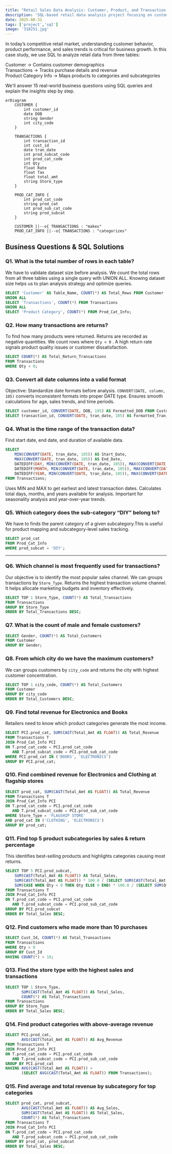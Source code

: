```yaml
---
title: "Retail Sales Data Analysis: Customer, Product, and Transaction Analytics"
description: 'SQL-based retail data analysis project focusing on customer behavior, product performance, sales trends, and revenue insights using real-world transactional datasets.'
date: 2025-08-31
tags: ['project','sql']
image: '318251.jpg'
---
```


In today’s competitive retail market, understanding customer behavior, product performance, and sales trends is critical for business growth. In this case study, we use SQL to analyze retail data from three tables:

Customer → Contains customer demographics\
Transactions → Tracks purchase details and revenue\
Product Category Info → Maps products to categories and subcategories 

We'll answer 15 real-world business questions using SQL queries and explain the insights step by step.

```mermaid 
erDiagram
    CUSTOMER {
        int customer_id
        date DOB
        string Gender
        int city_code
    }

    TRANSACTIONS {
        int transaction_id
        int cust_id
        date tran_date
        int prod_subcat_code
        int prod_cat_code
        int Qty
        float Rate
        float Tax
        float total_amt
        string Store_type
    }

    PROD_CAT_INFO {
        int prod_cat_code
        string prod_cat
        int prod_sub_cat_code
        string prod_subcat
    }

    CUSTOMER ||--o{ TRANSACTIONS : "makes"
    PROD_CAT_INFO ||--o{ TRANSACTIONS : "categorizes"
```


## Business Questions & SQL Solutions
### Q1. What is the total number of rows in each table?

We have to validate dataset size before analysis. We count the total rows from all three tables using a single query with UNION ALL. Knowing dataset size helps us to plan analysis strategy and optimize queries.



```sql
SELECT 'Customer' AS Table_Name, COUNT(*) AS Total_Rows FROM Customer
UNION ALL
SELECT 'Transactions', COUNT(*) FROM Transactions
UNION ALL
SELECT 'Product Category', COUNT(*) FROM Prod_Cat_Info;
```



### Q2. How many transactions are returns?

To find how many products were returned. Returns are recorded as negative quantities. We count rows where `Qty < 0` . A high return rate signals product quality issues or customer dissatisfaction.

```sql
SELECT COUNT(*) AS Total_Return_Transactions
FROM Transactions
WHERE Qty < 0;
```



### Q3. Convert all date columns into a valid format

Objective: Standardize date formats before analysis. `CONVERT(DATE, column, 105)` converts inconsistent formats into proper DATE type. Ensures smooth calculations for age, sales trends, and time periods.
```sql
SELECT customer_id, CONVERT(DATE, DOB, 105) AS Formatted_DOB FROM Customer;
SELECT transaction_id, CONVERT(DATE, tran_date, 105) AS Formatted_Tran_Date FROM Transactions;
```



### Q4. What is the time range of the transaction data?

Find start date, end date, and duration of available data.

```sql
SELECT 
    MIN(CONVERT(DATE, tran_date, 105)) AS Start_Date,
    MAX(CONVERT(DATE, tran_date, 105)) AS End_Date,
    DATEDIFF(DAY, MIN(CONVERT(DATE, tran_date, 105)), MAX(CONVERT(DATE, tran_date, 105))) AS Total_Days,
    DATEDIFF(MONTH, MIN(CONVERT(DATE, tran_date, 105)), MAX(CONVERT(DATE, tran_date, 105))) AS Total_Months,
    DATEDIFF(YEAR, MIN(CONVERT(DATE, tran_date, 105)), MAX(CONVERT(DATE, tran_date, 105))) AS Total_Years
FROM Transactions;
```
 
Uses MIN and MAX to get earliest and latest transaction dates. Calculates total days, months, and years available for analysis. Important for seasonality analysis and year-over-year trends.



### Q5. Which category does the sub-category “DIY” belong to?
We have to finds the parent category of a given subcategory.This is useful for product mapping and subcategory-level sales tracking.

```sql
SELECT prod_cat 
FROM Prod_Cat_Info
WHERE prod_subcat = 'DIY';
```



---

### Q6. Which channel is most frequently used for transactions?
Our objective is to identify the most popular sales channel. We can groups transactions by `Store_Type`. Returns the highest transaction volume channel. It helps allocate marketing budgets and inventory effectively.

```sql
SELECT TOP 1 Store_Type, COUNT(*) AS Total_Transactions
FROM Transactions
GROUP BY Store_Type
ORDER BY Total_Transactions DESC;
```
 

### Q7. What is the count of male and female customers?


```sql
SELECT Gender, COUNT(*) AS Total_Customers
FROM Customer
GROUP BY Gender;
```


### Q8. From which city do we have the maximum customers?
We can groups customers by `city_code` and returns the city with highest customer concentration.

```sql
SELECT TOP 1 city_code, COUNT(*) AS Total_Customers
FROM Customer
GROUP BY city_code
ORDER BY Total_Customers DESC;
```



### Q9. Find total revenue for Electronics and Books
 
Retailers need to know which product categories generate the most income.

```sql
SELECT PCI.prod_cat, SUM(CAST(Total_Amt AS FLOAT)) AS Total_Revenue
FROM Transactions T
JOIN Prod_Cat_Info PCI
ON T.prod_cat_code = PCI.prod_cat_code
   AND T.prod_subcat_code = PCI.prod_sub_cat_code
WHERE PCI.prod_cat IN ('BOOKS', 'ELECTRONICS')
GROUP BY PCI.prod_cat;
```




### Q10. Find combined revenue for Electronics and Clothing at flagship stores


```sql
SELECT prod_cat, SUM(CAST(Total_Amt AS FLOAT)) AS Total_Revenue
FROM Transactions T
JOIN Prod_Cat_Info PCI
ON T.prod_cat_code = PCI.prod_cat_code
   AND T.prod_subcat_code = PCI.prod_sub_cat_code
WHERE Store_Type = 'FLAGSHIP STORE'
AND prod_cat IN ('CLOTHING', 'ELECTRONICS')
GROUP BY prod_cat;
```




### Q11. Find top 5 product subcategories by sales & return percentage 

This identifies best-selling products and highlights categories causing most returns.


```sql
SELECT TOP 5 PCI.prod_subcat,
    SUM(CAST(Total_Amt AS FLOAT)) AS Total_Sales,
    SUM(CAST(Total_Amt AS FLOAT)) * 100.0 / (SELECT SUM(CAST(Total_Amt AS FLOAT)) FROM Transactions) AS Sales_Percentage,
    SUM(CASE WHEN Qty < 0 THEN Qty ELSE 0 END) * 100.0 / (SELECT SUM(Qty) FROM Transactions WHERE Qty < 0) AS Return_Percentage
FROM Transactions T
JOIN Prod_Cat_Info PCI
ON T.prod_cat_code = PCI.prod_cat_code
   AND T.prod_subcat_code = PCI.prod_sub_cat_code
GROUP BY PCI.prod_subcat
ORDER BY Total_Sales DESC;
```



### Q12. Find customers who made more than 10 purchases


```sql
SELECT Cust_Id, COUNT(*) AS Total_Transactions
FROM Transactions
WHERE Qty > 0
GROUP BY Cust_Id
HAVING COUNT(*) > 10;
```




### Q13. Find the store type with the highest sales and transactions


```sql
SELECT TOP 1 Store_Type,
       SUM(CAST(Total_Amt AS FLOAT)) AS Total_Sales,
       COUNT(*) AS Total_Transactions
FROM Transactions
GROUP BY Store_Type
ORDER BY Total_Sales DESC;
```




### Q14. Find product categories with above-average revenue


```sql
SELECT PCI.prod_cat, 
       AVG(CAST(Total_Amt AS FLOAT)) AS Avg_Revenue
FROM Transactions T
JOIN Prod_Cat_Info PCI
ON T.prod_cat_code = PCI.prod_cat_code
   AND T.prod_subcat_code = PCI.prod_sub_cat_code
GROUP BY PCI.prod_cat
HAVING AVG(CAST(Total_Amt AS FLOAT)) >
       (SELECT AVG(CAST(Total_Amt AS FLOAT)) FROM Transactions);
```




### Q15. Find average and total revenue by subcategory for top categories


```sql
SELECT prod_cat, prod_subcat,
       AVG(CAST(Total_Amt AS FLOAT)) AS Avg_Sales,
       SUM(CAST(Total_Amt AS FLOAT)) AS Total_Sales,
       COUNT(*) AS Total_Transactions
FROM Transactions T
JOIN Prod_Cat_Info PCI
ON T.prod_cat_code = PCI.prod_cat_code
   AND T.prod_subcat_code = PCI.prod_sub_cat_code
GROUP BY prod_cat, prod_subcat
ORDER BY Total_Sales DESC;
```


 